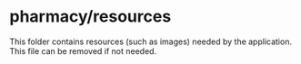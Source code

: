 # pharmacy/resources

This folder contains resources (such as images) needed by the application. This file can
be removed if not needed.
